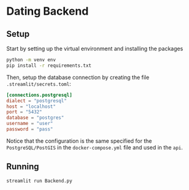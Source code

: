 # Dating Backend

## Setup

Start by setting up the virtual environment and installing the packages

```bash
python -m venv env
pip install -r requirements.txt
```

Then, setup the database connection by creating the file `.streamlit/secrets.toml`:

```toml
[connections.postgresql]
dialect = "postgresql"
host = "localhost"
port = "5432"
database = "postgres"
username = "user"
password = "pass"
```

Notice that the configuration is the same specified for the `PostgreSQL/PostGIS` in the `docker-compose.yml` file and used in the `api`.

## Running

```bash
streamlit run Backend.py
```